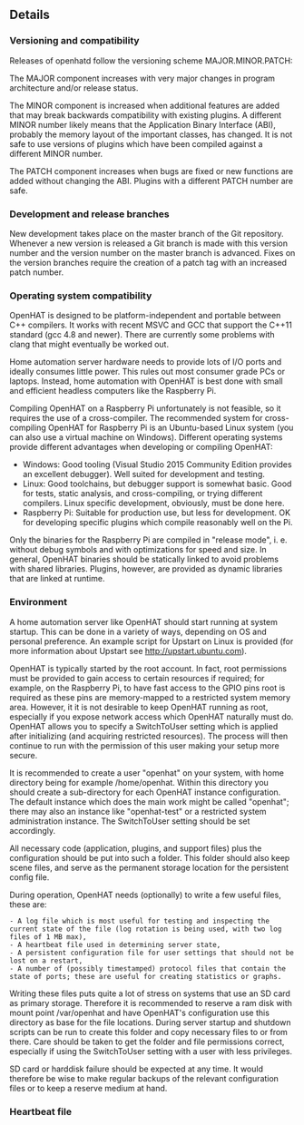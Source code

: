 ## Details

### Versioning and compatibility

Releases of openhatd follow the versioning scheme MAJOR.MINOR.PATCH:

The MAJOR component increases with very major changes in program architecture and/or release status.

The MINOR component is increased when additional features are added that may break backwards compatibility with existing plugins. A different MINOR number likely means that the Application Binary Interface (ABI), probably the memory layout of the important classes, has changed. It is not safe to use versions of plugins which have been compiled against a different MINOR number.

The PATCH component increases when bugs are fixed or new functions are added without changing the ABI. Plugins with a different PATCH number are safe. 

### Development and release branches

New development takes place on the master branch of the Git repository. Whenever a new version is released a Git branch is made with this version number and the version number on the master branch is advanced. Fixes on the version branches require the creation of a patch tag with an increased patch number.


### Operating system compatibility

OpenHAT is designed to be platform-independent and portable between C++ compilers. It works with recent MSVC and GCC that support the C++11 standard (gcc 4.8 and newer). There are currently some problems with clang that might eventually be worked out.

Home automation server hardware needs to provide lots of I/O ports and ideally consumes little power. This rules out most consumer grade PCs or laptops. Instead, home automation with OpenHAT is best done with small and efficient headless computers like the Raspberry Pi.

Compiling OpenHAT on a Raspberry Pi unfortunately is not feasible, so it requires the use of a cross-compiler. The recommended system for cross-compiling OpenHAT for Raspberry Pi is an Ubuntu-based Linux system (you can also use a virtual machine on Windows). Different operating systems provide different advantages when developing or compiling OpenHAT:


- Windows: Good tooling (Visual Studio 2015 Community Edition provides an excellent debugger). Well suited for development and testing.
- Linux: Good toolchains, but debugger support is somewhat basic. Good for tests, static analysis, and cross-compiling, or trying different compilers. Linux specific development, obviously, must be done here.
- Raspberry Pi: Suitable for production use, but less for development. OK for developing specific plugins which compile reasonably well on the Pi.

Only the binaries for the Raspberry Pi are compiled in "release mode", i. e. without debug symbols and with optimizations for speed and size. In general, OpenHAT binaries should be statically linked to avoid problems with shared libraries. Plugins, however, are provided as dynamic libraries that are linked at runtime.



### Environment

A home automation server like OpenHAT should start running at system startup. This can be done in a variety of ways, depending on OS and personal preference. An example script for Upstart on Linux is provided (for more information about Upstart see http://upstart.ubuntu.com).

OpenHAT is typically started by the root account. In fact, root permissions must be provided to gain access to certain resources if required; for example, on the Raspberry Pi, to have fast access to the GPIO pins root is required as these pins are memory-mapped to a restricted system memory area. However, it it is not desirable to keep OpenHAT running as root, especially if you expose network access which OpenHAT naturally must do. OpenHAT allows you to specify a SwitchToUser setting which is applied after initializing (and acquiring restricted resources). The process will then continue to run with the permission of this user making your setup more secure.

It is recommended to create a user "openhat" on your system, with home directory being for example /home/openhat. Within this directory you should create a sub-directory for each OpenHAT instance configuration. The default instance which does the main work might be called "openhat"; there may also an instance like "openhat-test" or a restricted system administration instance. The SwitchToUser setting should be set accordingly.

All necessary code (application, plugins, and support files) plus the configuration should be put into such a folder. This folder should also keep scene files, and serve as the permanent storage location for the persistent config file.

During operation, OpenHAT needs (optionally) to write a few useful files, these are:


	- A log file which is most useful for testing and inspecting the current state of the file (log rotation is being used, with two log files of 1 MB max),
	- A heartbeat file used in determining server state,
	- A persistent configuration file for user settings that should not be lost on a restart,
	- A number of (possibly timestamped) protocol files that contain the state of ports; these are useful for creating statistics or graphs.

Writing these files puts quite a lot of stress on systems that use an SD card as primary storage. Therefore it is recommended to reserve a ram disk with mount point /var/openhat and have OpenHAT's configuration use this directory as base for the file locations. During server startup and shutdown scripts can be run to create this folder and copy necessary files to or from there. Care should be taken to get the folder and file permissions correct, especially if using the SwitchToUser setting with a user with less privileges.

SD card or harddisk failure should be expected at any time. It would therefore be wise to make regular backups of the relevant configuration files or to keep a reserve medium at hand.

### Heartbeat file

